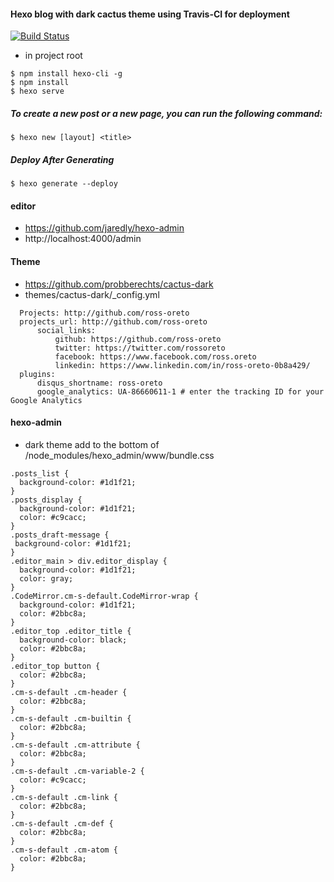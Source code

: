 #### Hexo blog with dark cactus theme using Travis-CI for deployment
[![Build Status](https://travis-ci.org/ross-oreto/blog.svg?branch=master)](https://travis-ci.org/ross-oreto/blog)

 - in project root
```
$ npm install hexo-cli -g
$ npm install
$ hexo serve
```

##### To create a new post or a new page, you can run the following command:
``` 
$ hexo new [layout] <title>
```

#####  Deploy After Generating
``` 
$ hexo generate --deploy
``` 

#### editor
 - https://github.com/jaredly/hexo-admin
 - http://localhost:4000/admin
 
 
#### Theme
 - https://github.com/probberechts/cactus-dark
 - themes/cactus-dark/_config.yml
```
  Projects: http://github.com/ross-oreto
  projects_url: http://github.com/ross-oreto
      social_links:
          github: https://github.com/ross-oreto
          twitter: https://twitter.com/rossoreto
          facebook: https://www.facebook.com/ross.oreto
          linkedin: https://www.linkedin.com/in/ross-oreto-0b8a429/
  plugins:
      disqus_shortname: ross-oreto
      google_analytics: UA-86660611-1 # enter the tracking ID for your Google Analytics
```

#### hexo-admin
 - dark theme add to the bottom of /node_modules/hexo_admin/www/bundle.css
```
.posts_list {
  background-color: #1d1f21;
}
.posts_display {
  background-color: #1d1f21;
  color: #c9cacc;
}
.posts_draft-message {
 background-color: #1d1f21;
}
.editor_main > div.editor_display {
  background-color: #1d1f21;
  color: gray;
}
.CodeMirror.cm-s-default.CodeMirror-wrap {
  background-color: #1d1f21;
  color: #2bbc8a;
}
.editor_top .editor_title {
  background-color: black;
  color: #2bbc8a;
}
.editor_top button {
  color: #2bbc8a;
}
.cm-s-default .cm-header {
  color: #2bbc8a;
}
.cm-s-default .cm-builtin {
  color: #2bbc8a;
}
.cm-s-default .cm-attribute {
  color: #2bbc8a;
}
.cm-s-default .cm-variable-2 {
  color: #c9cacc;
}
.cm-s-default .cm-link {
  color: #2bbc8a;
}
.cm-s-default .cm-def {
  color: #2bbc8a;
}
.cm-s-default .cm-atom {
  color: #2bbc8a;
}
```